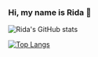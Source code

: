 ### Hi, my name is Rida 👋

![Rida's GitHub stats](https://github-readme-stats.vercel.app/api?username=rdzhaafar&hide=stars,issues,contribs&count_private=true)

[![Top Langs](https://github-readme-stats.vercel.app/api/top-langs/?username=rdzhaafar&hide=yara,Jupyter%20Notebook,Emacs%20Lisp)](https://github.com/anuraghazra/github-readme-stats)


<!--
**rdzhaafar/rdzhaafar** is a ✨ _special_ ✨ repository because its `README.md` (this file) appears on your GitHub profile.

Here are some ideas to get you started:

- 🔭 I’m currently working on ...
- 🌱 I’m currently learning ...
- 👯 I’m looking to collaborate on ...
- 🤔 I’m looking for help with ...
- 💬 Ask me about ...
- 📫 How to reach me: ...
- 😄 Pronouns: ...
- ⚡ Fun fact: ...
-->
